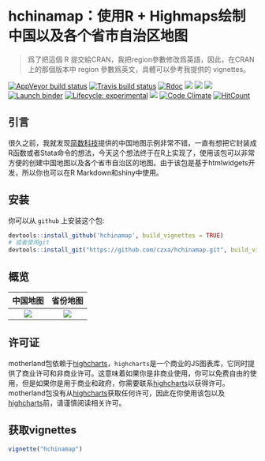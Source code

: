 # hchinamap：使用R + Highmaps绘制中国以及各个省市自治区地图

> 爲了把這個 R 提交給CRAN，我把region參數修改爲英語，因此，在CRAN上的那個版本中 region 參數爲英文，具體可以參考我提供的 vignettes。
<!-- badges: start -->
[![AppVeyor build status](https://ci.appveyor.com/api/projects/status/github/czxa/hchinamap?branch=master&svg=true)](https://ci.appveyor.com/project/czxa/hchinamap) [![Travis build status](https://travis-ci.org/czxa/hchinamap.svg?branch=master)](https://travis-ci.org/czxa/hchinamap) [![Rdoc](http://www.rdocumentation.org/badges/version/hchinamap)](http://www.rdocumentation.org/packages/hchinamap) ![](http://cranlogs.r-pkg.org/badges/grand-total/hchinamap?color=green) ![](http://cranlogs.r-pkg.org/badges/hchinamap?color=green) ![](http://cranlogs.r-pkg.org/badges/last-week/hchinamap?color=green) [![Launch binder](https://mybinder.org/badge_logo.svg)](https://mybinder.org/v2/gh/czxa/hchinamap/master) [![Lifecycle: experimental](https://img.shields.io/badge/lifecycle-experimental-orange.svg)](https://www.tidyverse.org/lifecycle/#experimental) ![](https://visitor-count-badge.herokuapp.com/total.svg?repo_id=czxa.hchinamap) [![Code Climate](https://codeclimate.com/github/czxa/hchinamap/badges/gpa.svg)](https://codeclimate.com/github/dwyl/esta) [![HitCount](http://hits.dwyl.com/czxa/hchinamap.svg)](http://hits.dwyl.com/czxa/hchinamap)
<!-- badges: end -->


## 引言

很久之前，我就发现[简数科技](https://www.highcharts.com.cn/mapdata)提供的中国地图示例非常不错，一直有想把它封装成R函数或者Stata命令的想法，今天这个想法终于在R上实现了，使用该包可以非常方便的创建中国地图以及各个省市自治区的地图。由于该包是基于htmlwidgets开发，所以你也可以在R Markdown和shiny中使用。

## 安装

你可以从 `github` 上安装这个包:

```r
devtools::install_github('hchinamap', build_vignettes = TRUE)
# 或者使用git
devtools::install_git("https://github.com/czxa/hchinamap.git", build_vignettes = TRUE)
```

## 概览

中国地图 | 省份地图
:-: | :-:
![](https://czxb.github.io/br/chinamap.png) | ![](https://czxb.github.io/br/anhuimao.png)

## 许可证

motherland包依赖于[highcharts](https://www.highcharts.com.cn/)，`highcharts`是一个商业的JS图表库，它同时提供了商业许可和非商业许可。这意味着如果你是非商业使用，你可以免费自由的使用，但是如果你是用于商业和政府，你需要联系[highcharts](https://www.highcharts.com.cn/)以获得许可。motherland包没有从[highcharts](https://www.highcharts.com.cn/)获取任何许可，因此在你使用该包以及[highcharts](https://www.highcharts.com.cn/)前，请谨慎阅读相关许可。

## 获取vignettes

```r
vignette("hchinamap")
```
